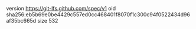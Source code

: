 version https://git-lfs.github.com/spec/v1
oid sha256:eb5b69e0be4429c557ed0cc468401f8070f1c300c94f0522434d96af35bc665d
size 532
